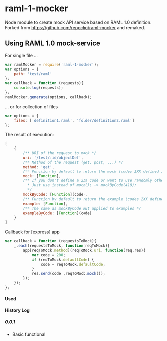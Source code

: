 raml-1-mocker
===========

Node module to create mock API service based on RAML 1.0 definition.
Forked from https://github.com/repocho/raml-mocker and remaked.

Using RAML 1.0 mock-service
---
For single file ...
```javascript
var ramlMocker = require('raml-1-mocker');
var options = {
    path: 'test/raml'
};
var callback = function (requests){
    console.log(requests);
};
ramlMocker.generate(options, callback);
```

... or for collection of files
```javascript
var options = {
    files: ['definition1.raml', 'folder/definition2.raml']
};
```

The result of execution:
```javascript
[
    {
        /** URI of the request to mock */
        uri: '/test/:id/objectDef',
        /** Method of the request (get, post, ...) */
        method: 'get',
        /** Function by default to return the mock (codes 2XX defined in the RAML). */
        mock: [Function],
        /** If you don't define a 2XX code or want to use randomly other code responses. You can use this function
          * Just use instead of mock(); -> mockByCode(418);
          */
        mockByCode: [Function](code),
        /** Function by default to return the example (codes 2XX defined in the RAML). */
        example: [Function],
        /** The same as mockByCode but applied to examples */
        exampleByCode: [Function](code)
    }
]
```
Callback for [express] app
```javascript
var callback = function (requestsToMock){
    _.each(requestsToMock, function(reqToMock){
        app[reqToMock.method](reqToMock.uri, function(req,res){
            var code = 200;
            if (reqToMock.defaultCode) {
                code = reqToMock.defaultCode;
            }
            res.send(code ,reqToMock.mock());
        });
    });
};
```
#### Used

[definition.raml]: https://github.com/raml-org/raml-spec/blob/raml-10-rc2/versions/raml-10/raml-10.md
[lodash]:https://www.npmjs.org/package/lodash
[faker]:https://github.com/Marak/Faker.js
[raml-js-parser-2]:https://github.com/raml-org/raml-js-parser-2
[raml-mocker]:https://github.com/repocho/raml-mocker


#### History Log

##### 0.0.1
- Basic functional
